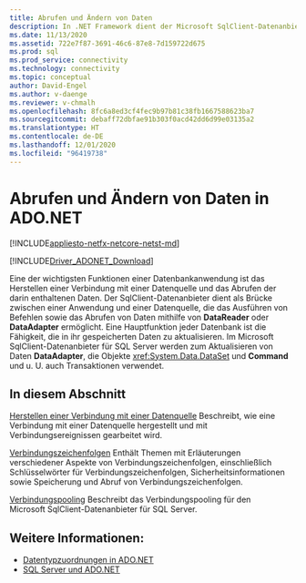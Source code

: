 ```yaml
---
title: Abrufen und Ändern von Daten
description: In .NET Framework dient der Microsoft SqlClient-Datenanbieter für SQL Server als Brücke zwischen einer Anwendung und einer Datenquelle, um Daten zu lesen und zu aktualisieren.
ms.date: 11/13/2020
ms.assetid: 722e7f87-3691-46c6-87e8-7d159722d675
ms.prod: sql
ms.prod_service: connectivity
ms.technology: connectivity
ms.topic: conceptual
author: David-Engel
ms.author: v-daenge
ms.reviewer: v-chmalh
ms.openlocfilehash: 8fc6a8ed3cf4fec9b97b81c38fb1667588623ba7
ms.sourcegitcommit: debaff72dbfae91b303f0acd42dd6d99e03135a2
ms.translationtype: HT
ms.contentlocale: de-DE
ms.lasthandoff: 12/01/2020
ms.locfileid: "96419738"
---
```

# <a name="retrieving-and-modifying-data-in-adonet"></a>Abrufen und Ändern von Daten in ADO.NET

[!INCLUDE[appliesto-netfx-netcore-netst-md](../../includes/appliesto-netfx-netcore-netst-md.md)]

[!INCLUDE[Driver_ADONET_Download](../../includes/driver_adonet_download.md)]

Eine der wichtigsten Funktionen einer Datenbankanwendung ist das Herstellen einer Verbindung mit einer Datenquelle und das Abrufen der darin enthaltenen Daten. Der SqlClient-Datenanbieter dient als Brücke zwischen einer Anwendung und einer Datenquelle, die das Ausführen von Befehlen sowie das Abrufen von Daten mithilfe von **DataReader** oder **DataAdapter** ermöglicht. Eine Hauptfunktion jeder Datenbank ist die Fähigkeit, die in ihr gespeicherten Daten zu aktualisieren. Im Microsoft SqlClient-Datenanbieter für SQL Server werden zum Aktualisieren von Daten **DataAdapter**, die Objekte <xref:System.Data.DataSet> und **Command** und u. U. auch Transaktionen verwendet.

## <a name="in-this-section"></a>In diesem Abschnitt

[Herstellen einer Verbindung mit einer Datenquelle](connecting-to-data-source.md) Beschreibt, wie eine Verbindung mit einer Datenquelle hergestellt und mit Verbindungsereignissen gearbeitet wird.

[Verbindungszeichenfolgen](connection-strings.md) Enthält Themen mit Erläuterungen verschiedener Aspekte von Verbindungszeichenfolgen, einschließlich Schlüsselwörter für Verbindungszeichenfolgen, Sicherheitsinformationen sowie Speicherung und Abruf von Verbindungszeichenfolgen.

[Verbindungspooling](connection-pooling.md) Beschreibt das Verbindungspooling für den Microsoft SqlClient-Datenanbieter für SQL Server.

## <a name="see-also"></a>Weitere Informationen:

- [Datentypzuordnungen in ADO.NET](data-type-mappings-ado-net.md)
- [SQL Server und ADO.NET](./sql/index.md)
